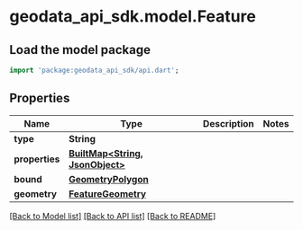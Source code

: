 # geodata_api_sdk.model.Feature

## Load the model package
```dart
import 'package:geodata_api_sdk/api.dart';
```

## Properties
Name | Type | Description | Notes
------------ | ------------- | ------------- | -------------
**type** | **String** |  | 
**properties** | [**BuiltMap&lt;String, JsonObject&gt;**](JsonObject.md) |  | 
**bound** | [**GeometryPolygon**](GeometryPolygon.md) |  | 
**geometry** | [**FeatureGeometry**](FeatureGeometry.md) |  | 

[[Back to Model list]](../README.md#documentation-for-models) [[Back to API list]](../README.md#documentation-for-api-endpoints) [[Back to README]](../README.md)



